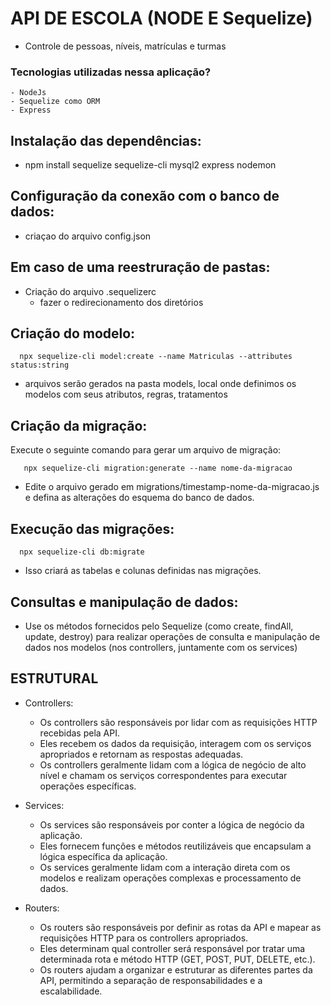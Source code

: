 # API DE ESCOLA (NODE E Sequelize)
  - Controle de pessoas, níveis, matrículas e turmas

  ### Tecnologias utilizadas nessa aplicação?
    - NodeJs
    - Sequelize como ORM
    - Express 



## Instalação das dependências:
  - npm install sequelize sequelize-cli mysql2 express nodemon

## Configuração da conexão com o banco de dados:
  - criaçao do arquivo config.json

## Em caso de uma reestruração de pastas: 
  - Criação do arquivo .sequelizerc
    - fazer o redirecionamento dos diretórios

## Criação do modelo:
  ```
    npx sequelize-cli model:create --name Matriculas --attributes status:string
  ```
  - arquivos serão gerados na pasta models, local onde definimos os modelos com seus atributos, regras, tratamentos

## Criação da migração: 
  Execute o seguinte comando para gerar um arquivo de migração:
  ```
     npx sequelize-cli migration:generate --name nome-da-migracao
  ```
  - Edite o arquivo gerado em migrations/timestamp-nome-da-migracao.js e defina as alterações do esquema do banco de dados.

## Execução das migrações:
  ```
    npx sequelize-cli db:migrate
  ```
  - Isso criará as tabelas e colunas definidas nas migrações.

## Consultas e manipulação de dados:
  - Use os métodos fornecidos pelo Sequelize (como create, findAll, update, destroy) para realizar operações de consulta e manipulação de dados nos modelos (nos controllers, juntamente com os services)




## ESTRUTURAL ##

- Controllers:

  - Os controllers são responsáveis por lidar com as requisições HTTP recebidas pela API.
  - Eles recebem os dados da requisição, interagem com os serviços apropriados e retornam as respostas adequadas.
  - Os controllers geralmente lidam com a lógica de negócio de alto nível e chamam os serviços correspondentes para executar operações específicas.

- Services:

  - Os services são responsáveis por conter a lógica de negócio da aplicação.
  - Eles fornecem funções e métodos reutilizáveis que encapsulam a lógica específica da aplicação.
  - Os services geralmente lidam com a interação direta com os modelos e realizam operações complexas e processamento de dados.

- Routers:

  - Os routers são responsáveis por definir as rotas da API e mapear as requisições HTTP para os controllers apropriados.
  - Eles determinam qual controller será responsável por tratar uma determinada rota e método HTTP (GET, POST, PUT, DELETE, etc.).
  - Os routers ajudam a organizar e estruturar as diferentes partes da API, permitindo a separação de responsabilidades e a escalabilidade.
